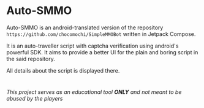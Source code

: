 # Auto-SMMO

Auto-SMMO is an android-translated version of the repository `https://github.com/chocomochi/SimpleMMOBot` written in Jetpack Compose.

It is an auto-traveller script with captcha verification using android's powerful SDK. It aims to provide a better UI for the plain and boring script in the said repository.

All details about the script is displayed there. 

#
*This project serves as an educational tool **ONLY** and not meant to be abused by the players*
